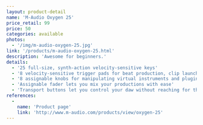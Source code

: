 ```yaml
---
layout: product-detail
name: 'M-Audio Oxygen 25'
price_retail: 99
price: 50
categories: available
photos:
  - '/img/m-audio-oxygen-25.jpg'
link: '/products/m-audio-oxygen-25.html'
description: 'Awesome for beginners.'
details:
  - '25 full-size, synth-action velocity-sensitive keys'
  - '8 velocity-sensitive trigger pads for beat production, clip launching, and more'
  - '8 assignable knobs for manipulating virtual instruments and plugins'
  - 'Assignable fader lets you mix your productions with ease'
  - 'Transport buttons let you control your daw without reaching for the mouse'
references:
  -
    name: 'Product page'
    link: 'http://www.m-audio.com/products/view/oxygen-25'  
---
```

